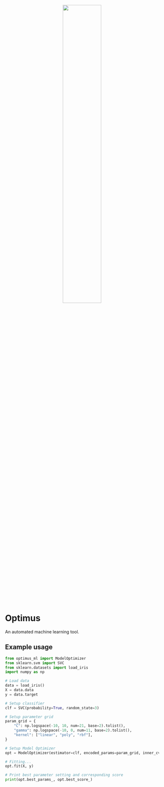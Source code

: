 <p align="center">
    <img src="http://jeroenvanhoof.nl/optimus2.svg" width="50%"/>
</p>

# Optimus
An automated machine learning tool.

## Example usage
```python
from optimus_ml import ModelOptimizer
from sklearn.svm import SVC
from sklearn.datasets import load_iris
import numpy as np

# Load data
data = load_iris()
X = data.data
y = data.target

# Setup classifier
clf = SVC(probability=True, random_state=3)

# Setup parameter grid
param_grid = {
    "C": np.logspace(-10, 10, num=21, base=2).tolist(),
    "gamma": np.logspace(-10, 0, num=11, base=2).tolist(),
    "kernel": ["linear", "poly", "rbf"],
}

# Setup Model Optimizer
opt = ModelOptimizer(estimator=clf, encoded_params=param_grid, inner_cv=10, max_run_time=1500, n_iter=100)

# Fitting...
opt.fit(X, y)

# Print best parameter setting and corresponding score
print(opt.best_params_, opt.best_score_)
```